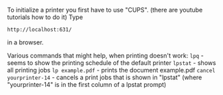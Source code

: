 To initialize a printer you first have to use "CUPS".
(there are youtube tutorials how to do it)
Type 
```
http://localhost:631/
```
in a browser.

Various commands that might help, when printing doesn't work:
`lpq`       - seems to show the printing schedule of the default printer
`lpstat`    - shows all printing jobs
`lp example.pdf`              - prints the document example.pdf
`cancel yourprinter-14`       - cancels a print jobs that is shown in "lpstat" (where "yourprinter-14" is in the first column of a lpstat prompt)
